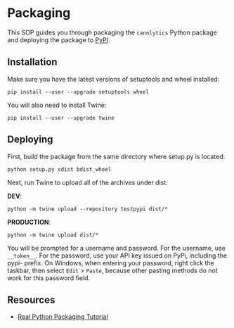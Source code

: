 <!-- | Cannlytics SOP-0010 |  |
|---------------------|--|
| Title | Packaging |
| Version | 1.0.0 |
| Created At | 2023-07-18 |
| Updated At | 2023-07-18 |
| Review Period | Annual |
| Last Review | 2023-07-18 |
| Author | Keegan Skeate, Founder |
| Approved by | Keegan Skeate, Founder |
| Status | Active | -->

# Packaging

This SOP guides you through packaging the `cannlytics` Python package and deploying the package to [PyPI](https://pypi.org).

## Installation

Make sure you have the latest versions of setuptools and wheel installed:

```shell
pip install --user --upgrade setuptools wheel
```

You will also need to install Twine:

```shell
pip install --user --upgrade twine
```


## Deploying

First, build the package from the same directory where setup.py is located:

```shell
python setup.py sdist bdist_wheel
```

Next, run Twine to upload all of the archives under dist:

**DEV**:

 ```shell
python -m twine upload --repository testpypi dist/*
 ```

**PRODUCTION**:

```shell
python -m twine upload dist/*
 ```

You will be prompted for a username and password. For the username, use `__token__`. For the password, use your API key issued on PyPi, including the pypi- prefix. On Windows, when entering your password, right click the taskbar, then select `Edit` > `Paste`, because other pasting methods do not work for this password field.

## Resources

- [Real Python Packaging Tutorial](https://realpython.com/pypi-publish-python-package/)
